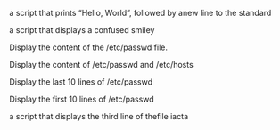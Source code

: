 a script that prints “Hello, World”, followed by anew line to the standard

a script that displays a confused smiley

Display the content of the /etc/passwd file.

Display the content of /etc/passwd and /etc/hosts

Display the last 10 lines of /etc/passwd

Display the first 10 lines of /etc/passwd

a script that displays the third line of thefile iacta

